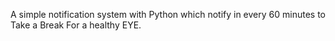 A simple notification system with Python which notify in every 60 minutes to Take a Break For a healthy EYE.